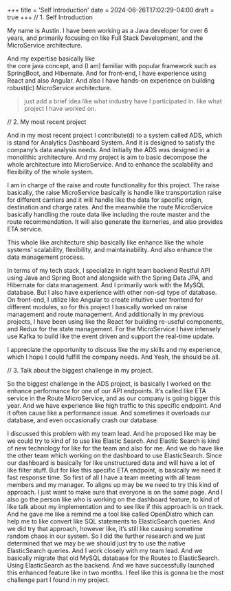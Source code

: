 +++
title = 'Self Introduction'
date = 2024-06-26T17:02:29-04:00
draft = true
+++
// 1. Self Introduction

My name is Austin. I have been working as a Java developer for over 6 years, and primarily focusing on like Full Stack Development, and the MicroService architecture.

And my expertise basically like  
the core java concept,
and (I am) familiar with popular framework such as SpringBoot, and Hibernate.
And for front-end, I have experience using React and also Angular.
And also I have hands-on experience on building robust(ic) MicroService architecture.
> just add a brief idea like what industry have I participated in. like what project I have worked on.


// 2. My most recent project

And in my most recent project I contribute(d) to a system called ADS, which is stand for Analytics Dashboard System.
And it is designed to satisfy the company’s data analysis needs. And Initially the ADS was designed in a monolithic architecture. And my project is aim to basic decompose the whole architecture into MicroService. And to enhance the scalability and flexibility of the whole system.

I am in charge of the raise and route functionality for this project. The raise basically, the raise MicroService basically is handle like transportation raise for different carriers and it will handle like the data for specific origin, destination and charge rates. And the meanwhile the route MicroService basically handling the route data like including the route master and the route recommendation. It will also generate the iterneries, and also provides ETA service.

This whole like architecture ship basically like enhance like the whole systems’ scalability, flexibility, and maintainability. And also enhance the data management process.

In terms of my tech stack, I specialize in right team backend Restful API using Java and Spring Boot and alongside with the Spring Data JPA, and Hibernate for data management. And I primarily work with the MySQL database. But I also have experience with other non-sql type of database. On front-end, I utilize like Angular to create intuitive user frontend for different modules, so for this project I basically worked on raise management and route management. And additionally in my previous projects, I have been using like the React for building re-useful components, and Redux for the state management. For the MicroService I have intensely use Kafka to build like the event driven and support the real-time update.

I appreciate the opportunity to discuss like the my skills and my experience, which I hope I could fulfill the company needs. And Yeah, the should be all.

// 3. Talk about the biggest challenge in my project.

So the biggest challenge in the ADS project, is basically I worked on the enhance performance for one of our API endpoints. It’s called like ETA service in the Route MicroService, and as our company is going bigger this year. And we have experience like high traffic to this specific endpoint. And it often cause like a performance issue. And sometimes it overloads our database, and even occasionally crash our database.

I discussed this problem with my team lead. And he proposed like may be we could try to kind of to use like Elastic Search. And Elastic Search is kind of new technology for like for the team and also for me. And we do have like the other team which working on the dashboard to use ElasticSearch. Since our dashboard is basically for like unstructured data and will have a lot of like filter stuff. But for like this specific ETA endpoint, is basically we need it fast response time. So first of all I have a team meeting with all team members and my manager. To aligns up may be we need to try this kind of approach. I just want to make sure that everyone is on the same page. And I also go the person like who is working on the dashboard feature, to kind of like talk about my implementation and to see like if this approach is on track. And he gave me like a remind me a tool like called OpenDistro which can help me to like convert like SQL statements to ElasticSearch queries. And we did try that approach, however like, it’s still like causing sometime random chaos in our system. So I did the further research and we just determined that we may be we should just try to use the native ElasticSearch queries. And I work closely with my team lead. And we basically migrate that old MySQL database for the Routes to ElasticSearch. Using ElasticSearch as the backend. And we have successfully launched this enhanced feature like in two months. I feel like this is gonna be the most challenge part I found in my project. 

